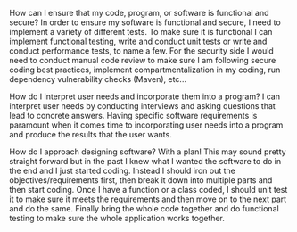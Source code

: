 
How can I ensure that my code, program, or software is functional and secure?
In order to ensure my software is functional and secure, I need to implement a variety of different tests. To make sure it is functional I can implement functional testing, write and conduct unit tests or write and conduct performance tests, to name a few. For the security side I would need to conduct manual code review to make sure I am following secure coding best practices, implement compartmentalization in my coding, run dependency vulnerability checks (Maven), etc...

How do I interpret user needs and incorporate them into a program?
I can interpret user needs by conducting interviews and asking questions that lead to concrete answers. Having specific software requirements is paramount when it comes time to incorporating user needs into a program and produce the results that the user wants.

How do I approach designing software?
With a plan! This may sound pretty straight forward but in the past I knew what I wanted the software to do in the end and I just started coding. Instead I should iron out the objectives/requirements first, then break it down into multiple parts and then start coding. Once I have a function or a class coded, I should unit test it to make sure it meets the requirements and then move on to the next part and do the same. Finally bring the whole code together and do functional testing to make sure the whole application works together.
